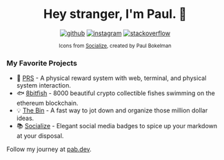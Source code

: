 <h1 align="center">Hey stranger, I'm Paul. 🧤</h1>

<p align="center">
  <span><a href="https://github.com/paul-bokelman"><img src="https://socialize-md.vercel.app/api/badge/github" alt="github" /></a></span>
  <span><a href="https://www.instagram.com/paul.bokelman/"><img src="https://socialize-md.vercel.app/api/badge/instagram" alt="instagram" /></a></span>
  <span><a href="https://stackoverflow.com/users/14832835/storm"><img src="https://socialize-md.vercel.app/api/badge/stackoverflow" alt="stackoverflow" /></a></span>
</p>

<p align="center"><sub>Icons from <a href="https://socialize-md.vercel.app/">Socialize</a>, created by Paul Bokelman</sub></p>

### My Favorite Projects 

- 🎁 [PRS](https://github.com/paul-bokelman/prs) - A physical reward system with web, terminal, and physical system interaction.
- 🐟 [8bitfish](https://github.com/8bitfish) - 8000 beautiful crypto collectible fishes swimming on the ethereum blockchain.
- 💡 [The Bin](https://github.com/paul-bokelman/the-bin) - A fast way to jot down and organize those million dollar ideas.
- 📚 [Socialize](https://github.com/paul-bokelman/socialize) - Elegant social media badges to spice up your markdown at your disposal.

Follow my journey at [pab.dev](https://www.pab.dev/).
